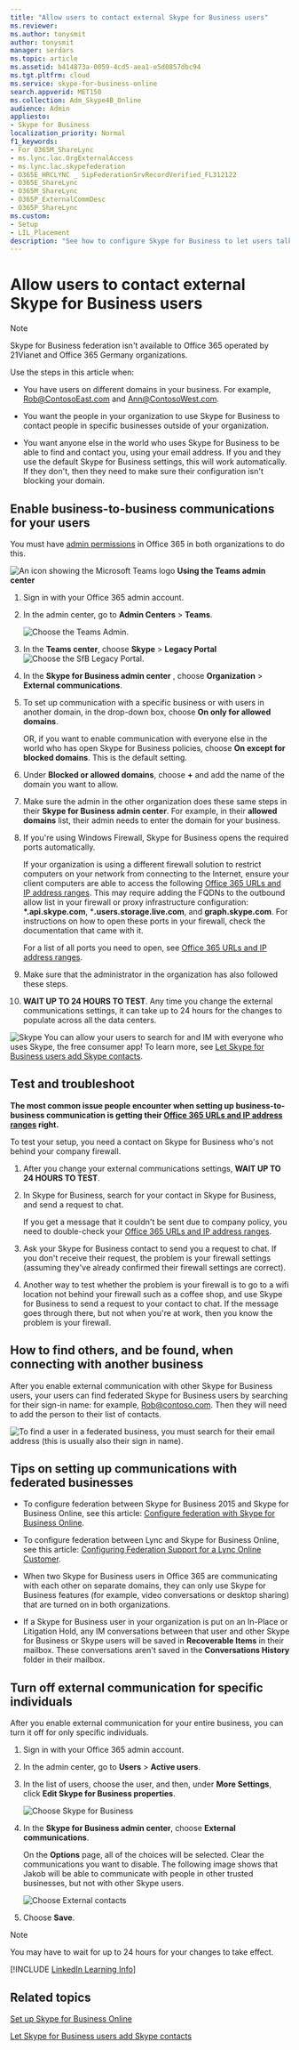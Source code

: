 ```yaml
---
title: "Allow users to contact external Skype for Business users"
ms.reviewer: 
ms.author: tonysmit
author: tonysmit
manager: serdars
ms.topic: article
ms.assetid: b414873a-0059-4cd5-aea1-e5d0857dbc94
ms.tgt.pltfrm: cloud
ms.service: skype-for-business-online
search.appverid: MET150
ms.collection: Adm_Skype4B_Online
audience: Admin
appliesto:
- Skype for Business
localization_priority: Normal
f1_keywords:
- For O365M_ShareLync
- ms.lync.lac.OrgExternalAccess
- ms.lync.lac.skypefederation
- O365E_HRCLYNC _ SipFederationSrvRecordVerified_FL312122
- O365E_ShareLync
- O365M_ShareLync
- O365P_ExternalCommDesc
- O365P_ShareLync
ms.custom:
- Setup
- LIL_Placement
description: "See how to configure Skype for Business to let users talk to users in another organization, or let outside contacts to them. "
---
```


# Allow users to contact external Skype for Business users

> [!NOTE]
> Skype for Business federation isn't available to Office 365 operated by 21Vianet and Office 365 Germany organizations. 
  
Use the steps in this article when:
  
- You have users on different domains in your business. For example, Rob@ContosoEast.com and Ann@ContosoWest.com.
    
- You want the people in your organization to use Skype for Business to contact people in specific businesses outside of your organization.
    
- You want anyone else in the world who uses Skype for Business to be able to find and contact you, using your email address. If you and they use the default Skype for Business settings, this will work automatically. If they don't, then they need to make sure their configuration isn't blocking your domain.
    
## Enable business-to-business communications for your users
<a name="bk_preview"> </a>

You must have [admin permissions](https://support.office.com/en-us/article/da585eea-f576-4f55-a1e0-87090b6aaa9d) in Office 365 in both organizations to do this.

![An icon showing the Microsoft Teams logo](../images/teams-logo-30x30.png) **Using the Teams admin center**
  
1. Sign in with your Office 365 admin account. 
    
2. In the admin center, go to **Admin Centers** > **Teams**.
    
    ![Choose the Teams Admin.](../images/MS-Teams-Admin.png)
  
3. In the **Teams center**, choose **Skype** > **Legacy Portal** 
 ![Choose the SfB Legacy Portal.](../images/SFBlegacy-size65.png)
 
4. In the **Skype for Business admin center** , choose **Organization** > **External communications**.
5. To set up communication with a specific business or with users in another domain, in the drop-down box, choose **On only for allowed domains**.
    
    OR, if you want to enable communication with everyone else in the world who has open Skype for Business policies, choose **On except for blocked domains**. This is the default setting.
    
6. Under **Blocked or allowed domains**, choose **+** and add the name of the domain you want to allow.
    
7. Make sure the admin in the other organization does these same steps in their **Skype for Business admin center**. For example, in their **allowed domains** list, their admin needs to enter the domain for your business.
    
8. If you're using Windows Firewall, Skype for Business opens the required ports automatically.
    
    If your organization is using a different firewall solution to restrict computers on your network from connecting to the Internet, ensure your client computers are able to access the following [Office 365 URLs and IP address ranges](https://docs.microsoft.com/microsoftteams/office-365-urls-ip-address-ranges). This may require adding the FQDNs to the outbound allow list in your firewall or proxy infrastructure configuration: **\*.api.skype.com**, \***.users.storage.live.com**, and **graph.skype.com**. For instructions on how to open these ports in your firewall, check the documentation that came with it.
    
    For a list of all ports you need to open, see [Office 365 URLs and IP address ranges](https://docs.microsoft.com/microsoftteams/office-365-urls-ip-address-ranges).

9. Make sure that the administrator in the organization has also followed these steps.
    
10. **WAIT UP TO 24 HOURS TO TEST**. Any time you change the external communications settings, it can take up to 24 hours for the changes to populate across all the data centers.
    
![Skype](../images/58550720-2a68-42d1-a926-1884e6aeb55c.png) You can allow your users to search for and IM with everyone who uses Skype, the free consumer app! To learn more, see [Let Skype for Business users add Skype contacts](let-skype-for-business-users-add-skype-contacts.md).
  
## Test and troubleshoot
<a name="bk_preview"> </a>

 **The most common issue people encounter when setting up business-to-business communication is getting their [Office 365 URLs and IP address ranges](https://docs.microsoft.com/microsoftteams/office-365-urls-ip-address-ranges) right.**
  
To test your setup, you need a contact on Skype for Business who's not behind your company firewall.
  
1. After you change your external communications settings, **WAIT UP TO 24 HOURS TO TEST**.
    
2. In Skype for Business, search for your contact in Skype for Business, and send a request to chat.
    
    If you get a message that it couldn't be sent due to company policy, you need to double-check your [Office 365 URLs and IP address ranges](https://docs.microsoft.com/microsoftteams/office-365-urls-ip-address-ranges).
    
3. Ask your Skype for Business contact to send you a request to chat. If you don't receive their request, the problem is your firewall settings (assuming they've already confirmed their firewall settings are correct).
    
4. Another way to test whether the problem is your firewall is to go to a wifi location not behind your firewall such as a coffee shop, and use Skype for Business to send a request to your contact to chat. If the message goes through there, but not when you're at work, then you know the problem is your firewall.
    
## How to find others, and be found, when connecting with another business
<a name="bk_preview"> </a>

After you enable external communication with other Skype for Business users, your users can find federated Skype for Business users by searching for their sign-in name: for example, Rob@contoso.com. Then they will need to add the person to their list of contacts.
  
![To find a user in a federated business, you must search for their email address (this is usually also their sign in name).](../images/20242f85-0636-463b-8df3-1e123784d7fa.png)
  
## Tips on setting up communications with federated businesses
<a name="bk_preview"> </a>

- To configure federation between Skype for Business 2015 and Skype for Business Online, see this  article: [Configure federation with Skype for Business Online](https://technet.microsoft.com/en-us/library/jj205126.aspx).
    
- To configure federation between Lync and Skype for Business Online, see this  article: [Configuring Federation Support for a Lync Online Customer](https://technet.microsoft.com/en-us/library/hh202193.aspx).
    
- When two Skype for Business users in Office 365 are communicating with each other on separate domains, they can only use Skype for Business features (for example, video conversations or desktop sharing) that are turned on in both organizations.
    
- If a Skype for Business user in your organization is put on an In-Place or Litigation Hold, any IM conversations between that user and other Skype for Business or Skype users will be saved in **Recoverable Items** in their mailbox. These conversations aren't saved in the **Conversations History** folder in their mailbox.
    
## Turn off external communication for specific individuals
<a name="bk_preview"> </a>

After you enable external communication for your entire business, you can turn it off for only specific individuals.
  
1. Sign in with your Office 365 admin account.
    
2. In the admin center, go to **Users** > **Active users**.
    
3. In the list of users, choose the user, and then, under **More Settings**, click **Edit Skype for Business properties**.
    
    ![Choose Skype for Business](../images/2b0f9a7b-3fee-4f4b-968a-68c429eeb395.png)
  
4. In the **Skype for Business admin center**, choose **External communications**.
    
    On the **Options** page, all of the choices will be selected. Clear the communications you want to disable. The following image shows that Jakob will be able to communicate with people in other trusted businesses, but not with other Skype users.
    
    ![Choose External contacts](../images/4e546321-a065-48ed-8ac7-1e112a780eab.png)
  
5. Choose **Save**.
    
> [!NOTE]
> You may have to wait for up to 24 hours for your changes to take effect. 
  


[!INCLUDE [LinkedIn Learning Info](../../common/office/linkedin-learning-info.md)]
   
   
## Related topics
<a name="bk_preview"> </a>

[Set up Skype for Business Online](set-up-skype-for-business-online.md)
  
[Let Skype for Business users add Skype contacts](let-skype-for-business-users-add-skype-contacts.md)
  
  
 
